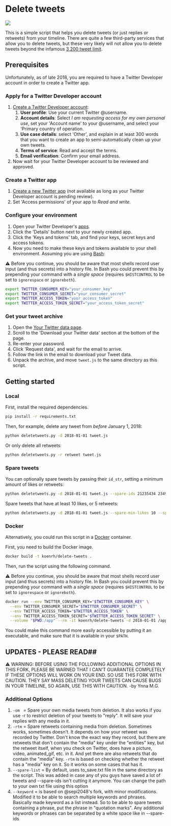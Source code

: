 # Delete tweets

![](https://github.com/koenrh/delete-tweets/workflows/build/badge.svg)

This is a simple script that helps you delete tweets (or just replies or retweets)
from your timeline. There are quite a few third-party services that allow you
to delete tweets, but these very likely will not allow you to delete tweets beyond
the infamous [3,200 tweet limit](https://web.archive.org/web/20131019125213/https://dev.twitter.com/discussions/276).

## Prerequisites

Unfortunately, as of late 2018, you are required to have a Twitter Developer account
in order to create a Twitter app.

### Apply for a Twitter Developer account

1. [Create a Twitter Developer account](https://developer.twitter.com/en/apply):
    1. **User profile**: Use your current Twitter @username.
    1. **Account details**: Select *I am requesting access for my own personal use*,
      set your 'Account name' to your @username, and select your 'Primary country
      of operation.
    1. **Use case details**: select 'Other', and explain in at least 300 words that
      you want to create an app to semi-automatically clean up your own tweets.
    1. **Terms of service**: Read and accept the terms.
    1. **Email verification**: Confirm your email address.
1. Now wait for your Twitter Developer account to be reviewed and approved.

### Create a Twitter app

1. [Create a new Twitter app](https://developer.twitter.com/en/apps/create) (not
  available as long as your Twitter Developer account is pending review).
1. Set 'Access permissions' of your app to *Read and write*.

### Configure your environment

1. Open your Twitter Developer's [apps](https://developer.twitter.com/en/apps).
1. Click the 'Details' button next to your newly created app.
1. Click the 'Keys and tokens' tab, and find your keys, secret keys and access tokens.
1. Now you need to make these keys and tokens available to your shell environment.
  Assuming you are using [Bash](https://en.wikipedia.org/wiki/Bash_(Unix_shell)):

:warning: Before you continue, you should be aware that most shells record user
input (and thus secrets) into a history file. In Bash you could prevent this by
prepending your command with a _single space_ (requires `$HISTCONTROL` to be set
to `ignorespace` or `ignoreboth`).

```bash
export TWITTER_CONSUMER_KEY="your_consumer_key"
export TWITTER_CONSUMER_SECRET="your_consumer_secret"
export TWITTER_ACCESS_TOKEN="your_access_token"
export TWITTER_ACCESS_TOKEN_SECRET="your_access_token_secret"
```

### Get your tweet archive

1. Open the [Your Twitter data page](https://twitter.com/settings/your_twitter_data).
1. Scroll to the 'Download your Twitter data' section at the bottom of the page.
1. Re-enter your password.
1. Click 'Request data', and wait for the email to arrive.
1. Follow the link in the email to download your Tweet data.
1. Unpack the archive, and move `tweet.js` to the same directory as this script.

## Getting started

### Local

First, install the required dependencies.

```bash
pip install -r requirements.txt
```

Then, for example, delete any tweet from _before_ January 1, 2018:

```bash
python deletetweets.py -d 2018-01-01 tweet.js
```

Or only delete all retweets:

```bash
python deletetweets.py -r retweet tweet.js
```

### Spare tweets

You can optionally spare tweets by passing their `id_str`, setting a minimum amount of likes or retweets:

```bash
python deletetweets.py -d 2018-01-01 tweet.js --spare-ids 21235434 23498723 23498723
```

Spare tweets that have at least 10 likes, or 5 retweets:

```bash
python deletetweets.py -d 2018-01-01 tweet.js --spare-min-likes 10 --spare-min-retweets 5
```

### Docker

Alternatively, you could run this script in a [Docker](https://docs.docker.com/install/)
container.

First, you need to build the Docker image.

```bash
docker build -t koenrh/delete-tweets .
```

Then, run the script using the following command.

:warning: Before you continue, you should be aware that most shells record user
input (and thus secrets) into a history file. In Bash you could prevent this by
prepending your command with a _single space_ (requires `$HISTCONTROL` to be set
to `ignorespace` or `ignoreboth`).

```bash
docker run --env TWITTER_CONSUMER_KEY="$TWITTER_CONSUMER_KEY" \
  --env TWITTER_CONSUMER_SECRET="$TWITTER_CONSUMER_SECRET" \
  --env TWITTER_ACCESS_TOKEN="$TWITTER_ACCESS_TOKEN" \
  --env TWITTER_ACCESS_TOKEN_SECRET="$TWITTER_ACCESS_TOKEN_SECRET" \
  --volume "$PWD:/app" --rm -it koenrh/delete-tweets -d 2018-01-01 /app/tweet.js
```

You could make this command more easily accessible by putting it an executable,
and make sure that it is available in your `$PATH`.

## UPDATES - PLEASE READ##
:warning: WARNING: BEFORE USING THE FOLLOWING ADDITIONAL OPTIONS IN THIS FORK, PLEASE BE
WARNED THAT I CAN'T GUARANTEE COMPLETELY IF THESE OPTIONS WILL WORK ON YOUR END.
SO USE THIS FORK WITH CAUTION. THEY SAY MASS DELETING YOUR TWEETS CAN CAUSE BUGS
IN YOUR TIMELINE, SO AGAIN, USE THIS WITH CAUTION.
-by Ynna M.G.

### Additional Options
1. ```-om ```  = Spare your own media tweets from deletion. It also works if you use -r
to restrict deletion of your tweets to "reply". It will save your replies with
any media in it.
1. ```-rtm``` = Spare retweets containing media from deletion. Sometimes works,
sometimes doesn't. It depends on how your retweet was recorded by Twitter. Don't
know the exact way they record, but there are retweets that don't contain the "media"
key under the "entities" key, but the retweet itself, when you check on Twitter,
does have a picture, video, animated_gif, etc. in it. And yet there are also retweets
that do contain the "media" key. ```-rtm``` is based on checking whether the retweet
has a "media" key on it. So it works on some cases that has it.
1. ```--spare-list```  = By default, uses to_save.txt file in the same directory as
the script. This was added in case any of you guys have saved a lot of tweets and 
--spare-ids isn't cutting it anymore. You can change the path to your
own txt file using this option
1. ```--keyword``` = is based on @sepi2048's fork, with minor modifications. Modified
it to be able to search multiple keywords and phrases. Basically made keyword as a list
instead. So to be able to spare tweets containing a phrase, put the phrase in
"quotation marks". Any additional keywords or phrases can be separated by a white space
like in --spare-ids
